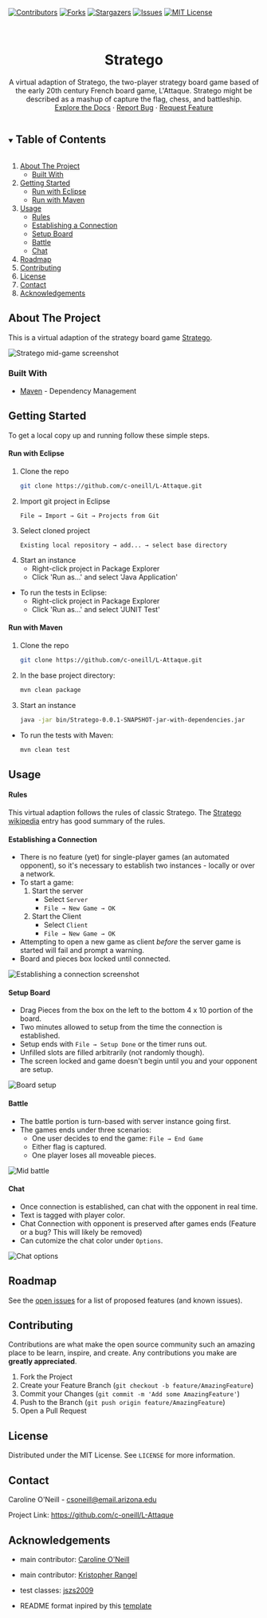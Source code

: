 <!-- PROJECT SHIELDS -->
[![Contributors][contributors-shield]][contributors-url]
[![Forks][forks-shield]][forks-url]
[![Stargazers][stars-shield]][stars-url]
[![Issues][issues-shield]][issues-url]
[![MIT License][license-shield]][license-url]


<!-- PROJECT LOGO -->
<br />
<p align="center">
    <!--
    <a href="https://github.com/c-oneill/L-Attaque">
        <img src="images/logo.png" alt="Logo" width="80" height="80">
    </a>
    -->
    <h1 align="center">Stratego</h1>
    <p align="center">
        A virtual adaption of Stratego, the two-player strategy board game based of the
        early 20th century French board game, L'Attaque. Stratego might be described as
        a mashup of capture the flag, chess, and battleship.
        <br />
        <a href="https://github.com/c-oneill/L-Attaque/doc/index.html">Explore the Docs</a>
        ·
        <a href="https://github.com/c-oneill/L-Attaque/issues">Report Bug</a>
        ·
        <a href="https://github.com/c-oneill/L-Attaque/issues">Request Feature</a>
    </p>
</p>

<!-- TABLE OF CONTENTS -->
<details open="open">
    <summary><h2 style="display: inline-block">Table of Contents</h2></summary>
    <ol>
        <li>
            <a href="#about-the-project">About The Project</a>
            <ul>
                <li><a href="#built-with">Built With</a></li>
            </ul>
        </li>
        <li>
            <a href="#getting-started">Getting Started</a>
            <ul>
                <li><a href="#run-with-eclipse">Run with Eclipse</a></li>
                <li><a href="#run-with-maven">Run with Maven</a></li>
            </ul>
        </li>
        <li>
            <a href="#usage">Usage</a>
            <ul>
                <li><a href="#rules">Rules</a></li>
                <li><a href="#establishing-a-connection">Establishing a Connection</a></li>
                <li><a href="#setup-board">Setup Board</a></li>
                <li><a href="#battle">Battle</a></li>
                <li><a href="#chat">Chat</a></li>
            </ul>
        </li>
        <li><a href="#roadmap">Roadmap</a></li>
        <li><a href="#contributing">Contributing</a></li>
        <li><a href="#license">License</a></li>
        <li><a href="#contact">Contact</a></li>
        <li><a href="#acknowledgements">Acknowledgements</a></li>
    </ol>
</details>



<!-- ABOUT THE PROJECT -->
## About The Project

This is a virtual adaption of the strategy board game [Stratego](https://en.wikipedia.org/wiki/Stratego).

![Stratego mid-game screenshot](/images/chat.png)


### Built With

* [Maven](https://maven.apache.org/) - Dependency Management



<!-- GETTING STARTED -->
## Getting Started

To get a local copy up and running follow these simple steps.

<!-- ### Prerequisites -->

#### Run with Eclipse

1. Clone the repo
    ```sh
    git clone https://github.com/c-oneill/L-Attaque.git
    ```
2. Import git project in Eclipse
    ```
    File → Import → Git → Projects from Git
    ```
3. Select cloned project
    ```
    Existing local repository → add... → select base directory
    ```
4. Start an instance
    * Right-click project in Package Explorer
    * Click 'Run as...' and select 'Java Application'

* To run the tests in Eclipse:
    * Right-click project in Package Explorer
    * Click 'Run as...' and select 'JUNIT Test'

#### Run with Maven

1. Clone the repo
    ```sh
    git clone https://github.com/c-oneill/L-Attaque.git
    ```
2. In the base project directory:
    ```sh
    mvn clean package
    ```
3. Start an instance
    ```sh
    java -jar bin/Stratego-0.0.1-SNAPSHOT-jar-with-dependencies.jar
    ```

* To run the tests with Maven:
    ```sh
    mvn clean test
    ```


<!-- USAGE EXAMPLES -->
## Usage

#### Rules

This virtual adaption follows the rules of classic Stratego. 
The [Stratego wikipedia](https://en.wikipedia.org/wiki/Stratego#Setup) entry has good summary of the rules.

#### Establishing a Connection

* There is no feature (yet) for single-player games (an automated opponent), so it's necessary to establish 
two instances - locally or over a network.
* To start a game:
    1. Start the server
        * Select `Server`
        * `File → New Game → OK`
    2. Start the Client
        * Select `Client`
        * `File → New Game → OK`
* Attempting to open a new game as client *before* the server game is started will fail and prompt a warning.
* Board and pieces box locked until connected.

![Establishing a connection screenshot](/images/connection.png)

#### Setup Board 
* Drag Pieces from the box on the left to the bottom 4 x 10 portion of the board.
* Two minutes allowed to setup from the time the connection is established.
* Setup ends with `File → Setup Done` or the timer runs out.
* Unfilled slots are filled arbitrarily (not randomly though).
* The screen locked and game doesn't begin until you and your opponent are setup.

![Board setup](/images/setup.png)

#### Battle
* The battle portion is turn-based with server instance going first.
* The games ends under three scenarios:
    * One user decides to end the game:
    `File → End Game`
    * Either flag is captured.
    * One player loses all moveable pieces.

![Mid battle](/images/midgame.png)

#### Chat 

* Once connection is established, can chat with the opponent in real time.
* Text is tagged with player color.
* Chat Connection with opponent is preserved after games ends (Feature or a bug? This will likely be removed)
* Can cutomize the chat color under `Options`.

![Chat options](/images/chatCustomization.png)



<!-- ROADMAP -->
## Roadmap

See the [open issues](https://github.com/c-oneill/L-Attaque/issues) for a list of proposed features (and known issues).



<!-- CONTRIBUTING -->
## Contributing

Contributions are what make the open source community such an amazing place to be learn, inspire, and create. Any contributions you make are **greatly appreciated**.

1. Fork the Project
2. Create your Feature Branch (`git checkout -b feature/AmazingFeature`)
3. Commit your Changes (`git commit -m 'Add some AmazingFeature'`)
4. Push to the Branch (`git push origin feature/AmazingFeature`)
5. Open a Pull Request



<!-- LICENSE -->
## License

Distributed under the MIT License. See `LICENSE` for more information.



<!-- CONTACT -->
## Contact

Caroline O'Neill - <csoneill@email.arizona.edu>

Project Link: <https://github.com/c-oneill/L-Attaque>



<!-- ACKNOWLEDGEMENTS -->
## Acknowledgements

* main contributor: [Caroline O'Neill](https://github.com/c-oneill)
* main contributor: [Kristopher Rangel](https://github.com/b-glitch)
* test classes: [jszs2009](https://github.com/jszs2009)

* README format inpired by this [template](https://github.com/othneildrew/Best-README-Template) 



<!-- MARKDOWN LINKS & IMAGES -->
<!-- https://www.markdownguide.org/basic-syntax/#reference-style-links -->
[contributors-shield]: https://img.shields.io/github/contributors/c-oneill/L-Attaque.svg?style=for-the-badge
[contributors-url]: https://github.com/c-oneill/L-Attaque/graphs/contributors
[forks-shield]: https://img.shields.io/github/forks/c-oneill/L-Attaque.svg?style=for-the-badge
[forks-url]: https://github.com/c-oneill/L-Attaque/network/members
[stars-shield]: https://img.shields.io/github/stars/c-oneill/L-Attaque.svg?style=for-the-badge
[stars-url]: https://github.com/c-oneill/L-Attaque/stargazers
[issues-shield]: https://img.shields.io/github/issues/c-oneill/L-Attaque.svg?style=for-the-badge
[issues-url]: https://github.com/c-oneill/L-Attaque/issues
[license-shield]: https://img.shields.io/github/license/c-oneill/L-Attaque.svg?style=for-the-badge
[license-url]: https://github.com/c-oneill/L-Attaque/blob/master/LICENSE